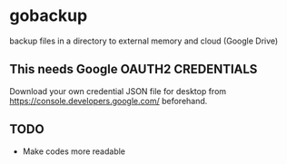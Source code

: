 # gobackup

backup files in a directory to external memory and cloud (Google Drive)

## This needs Google OAUTH2 CREDENTIALS
Download your own credential JSON file for desktop from https://console.developers.google.com/ beforehand. 

## TODO
* Make codes more readable
